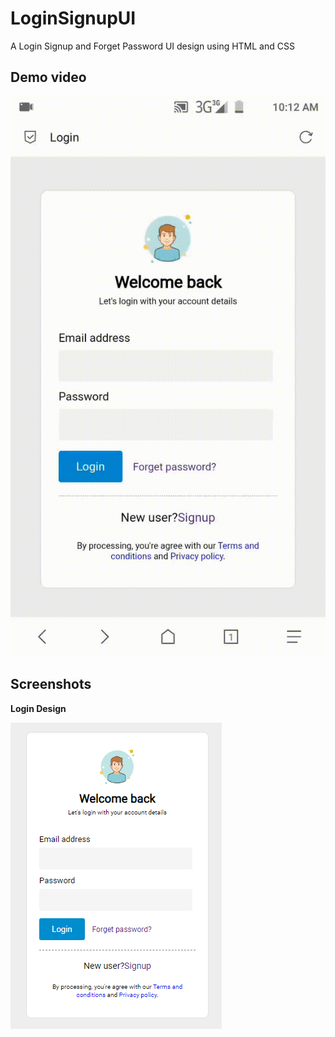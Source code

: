 # LoginSignupUI
A Login Signup and Forget Password UI design using HTML and CSS
## Demo video
![Demo](https://github.com/ovidas00/LoginSignupUI/raw/main/Demo/full_demo.gif)
## Screenshots
**Login Design**

![LoginSc](https://github.com/ovidas00/LoginSignupUI/raw/main/Demo/login_sc.PNG)
